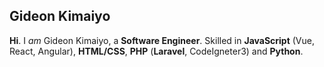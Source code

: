 ## Gideon Kimaiyo 
**Hi**. I *am* Gideon Kimaiyo, a **Software Engineer**. Skilled in **JavaScript** (Vue, React, Angular), **HTML/CSS**, **PHP** (**Laravel**, CodeIgneter3) and **Python**.

<!-- I am open to work. Feel free to email me on [gdkimaiyo@gmail.com](mailto:gdkimaiyo@gmail.com) -->
